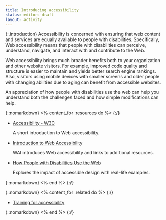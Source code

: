 ```yaml
---
title: Introducing accessibility
status: editors-draft
layout: activity
---
```


{:.introduction}
Accessibility is concerned with ensuring that web content and services are equally available to people with disabilities. Specifically, Web accessibility means that people with disabilities can perceive, understand, navigate, and interact with and contribute to the Web.

Web accessibility brings much broader benefits both to your organization and other website visitors. For example, improved code quality and structure is easier to maintain and yields better search engine rankings. Also, visitors using mobile devices with smaller screens and older people with changing abilities due to aging can benefit from accessible websites.

An appreciation of how people with disabilities use the web can help you understand both the challenges faced and how simple modifications can help.

{::nomarkdown}
<% content_for :resources do %>
{:/}

* [Accessibility - W3C](/standards/webdesign/accessibility)

  A short introduction to Web accessibility.
  
* [Introduction to Web Accessibility](/WAI/intro/accessibility.php)

  WAI introduces Web accessibility and links to additional resources.
  
* [How People with Disabilities Use the Web](/WAI/intro/people-use-web)

  Explores the impact of accessible design with real-life examples.

{::nomarkdown}
<% end %>
{:/}

{::nomarkdown}
<% content_for :related do %>
{:/}

* [Training for accessibility](../implement/training.html)

{::nomarkdown}
<% end %>
{:/}
